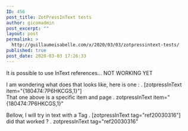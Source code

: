 ```yaml
---
ID: 456
post_title: ZotPressInText tests
author: gicomadmin
post_excerpt: ""
layout: post
permalink: >
  http://guillaumeisabelle.com/x/2020/03/03/zotpressintext-tests/
published: true
post_date: 2020-03-03 17:26:33
---
```

<!-- wp:paragraph -->

It is possible to use InText references... NOT WORKING YET

<!-- /wp:paragraph -->

<!-- wp:paragraph -->

I am wondering what does that looks like, here is one : . [zotpressInText item="{180474:7P6HKCGS,1}"]  
That one above is a specific item and page . zotpressInText item="{180474:7P6HKCGS,1}"

<!-- /wp:paragraph -->

<!-- wp:paragraph -->

Bellow, I will try in text with a Tag . [zotpressInText tag="ref20030316"]  
did that worked ? . zotpressInText tag="ref20030316"

<!-- /wp:paragraph -->
